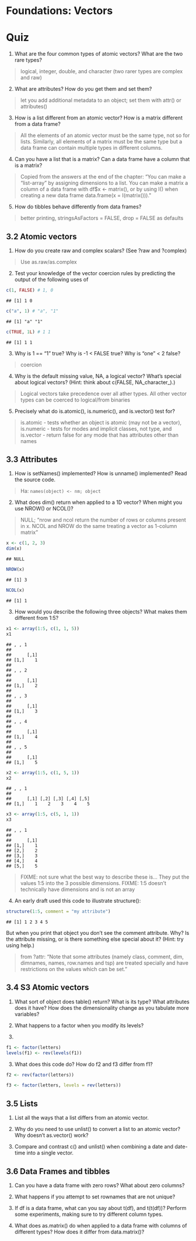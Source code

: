 Foundations: Vectors
================

# Quiz

1.  What are the four common types of atomic vectors? What are the two
    rare types?

> logical, integer, double, and character (two rarer types are complex
> and raw)

2.  What are attributes? How do you get them and set them?

> let you add additional metadata to an object; set them with attr() or
> attributes()

3.  How is a list different from an atomic vector? How is a matrix
    different from a data frame?

> All the elements of an atomic vector must be the same type, not so for
> lists. Similarly, all elements of a matrix must be the same type but a
> data frame can contain multiple types in different columns.

4.  Can you have a list that is a matrix? Can a data frame have a column
    that is a matrix?

> Copied from the answers at the end of the chapter: “You can make a
> “list-array” by assigning dimensions to a list. You can make a
> matrix a column of a data frame with df$x \<- matrix(), or by using
> I() when creating a new data frame data.frame(x = I(matrix()))."

5.  How do tibbles behave differently from data frames?

> better printing, stringsAsFactors = FALSE, drop = FALSE as defaults

## 3.2 Atomic vectors

1.  How do you create raw and complex scalars? (See ?raw and ?complex)

> Use as.raw/as.complex

2.  Test your knowledge of the vector coercion rules by predicting the
    output of the following uses of

<!-- end list -->

``` r
c(1, FALSE) # 1, 0
```

    ## [1] 1 0

``` r
c("a", 1) # "a", "1"
```

    ## [1] "a" "1"

``` r
c(TRUE, 1L) # 1 1 
```

    ## [1] 1 1

3.  Why is 1 == “1” true? Why is -1 \< FALSE true? Why is “one” \< 2
    false?

> coercion

4.  Why is the default missing value, NA, a logical vector? What’s
    special about logical vectors? (Hint: think about c(FALSE,
    NA\_character\_).)

> Logical vectors take precedence over all ather types. All other vector
> types can be coerced to logical/from binaries

5.  Precisely what do is.atomic(), is.numeric(), and is.vector() test
    for?

> is.atomic - tests whether an object is atomic (may not be a vector),
> is.numeric - tests for modes and implicit classes, not type, and
> is.vector - return false for any mode that has attributes other than
> names

## 3.3 Attributes

1.  How is setNames() implemented? How is unname() implemented? Read the
    source code.

> Ha: `names(object) <- nm; object`

2.  What does dim() return when applied to a 1D vector? When might you
    use NROW() or NCOL()?

> NULL; “nrow and ncol return the number of rows or columns present in
> x. NCOL and NROW do the same treating a vector as 1-column matrix”

``` r
x <- c(1, 2, 3)
dim(x)
```

    ## NULL

``` r
NROW(x)
```

    ## [1] 3

``` r
NCOL(x)
```

    ## [1] 1

3.  How would you describe the following three objects? What makes them
    different from 1:5?

<!-- end list -->

``` r
x1 <- array(1:5, c(1, 1, 5))
x1
```

    ## , , 1
    ## 
    ##      [,1]
    ## [1,]    1
    ## 
    ## , , 2
    ## 
    ##      [,1]
    ## [1,]    2
    ## 
    ## , , 3
    ## 
    ##      [,1]
    ## [1,]    3
    ## 
    ## , , 4
    ## 
    ##      [,1]
    ## [1,]    4
    ## 
    ## , , 5
    ## 
    ##      [,1]
    ## [1,]    5

``` r
x2 <- array(1:5, c(1, 5, 1))
x2
```

    ## , , 1
    ## 
    ##      [,1] [,2] [,3] [,4] [,5]
    ## [1,]    1    2    3    4    5

``` r
x3 <- array(1:5, c(5, 1, 1))
x3
```

    ## , , 1
    ## 
    ##      [,1]
    ## [1,]    1
    ## [2,]    2
    ## [3,]    3
    ## [4,]    4
    ## [5,]    5

> FIXME: not sure what the best way to describe these is… They put the
> values 1:5 into the 3 possible dimensions. FIXME: 1:5 doesn’t
> technically have dimensions and is not an array

4.  An early draft used this code to illustrate structure():

<!-- end list -->

``` r
structure(1:5, comment = "my attribute")
```

    ## [1] 1 2 3 4 5

But when you print that object you don’t see the comment attribute. Why?
Is the attribute missing, or is there something else special about it?
(Hint: try using help.)

> from ?attr: “Note that some attributes (namely class, comment, dim,
> dimnames, names, row.names and tsp) are treated specially and have
> restrictions on the values which can be set.”

## 3.4 S3 Atomic vectors

1.  What sort of object does table() return? What is its type? What
    attributes does it have? How does the dimensionality change as you
    tabulate more variables?

> 

2.  What happens to a factor when you modify its levels?

3.  
<!-- end list -->

``` r
f1 <- factor(letters)
levels(f1) <- rev(levels(f1))
```

3.  What does this code do? How do f2 and f3 differ from f1?

<!-- end list -->

``` r
f2 <- rev(factor(letters))

f3 <- factor(letters, levels = rev(letters))
```

## 3.5 Lists

1.  List all the ways that a list differs from an atomic vector.

> 

2.  Why do you need to use unlist() to convert a list to an atomic
    vector? Why doesn’t as.vector() work?

> 

3.  Compare and contrast c() and unlist() when combining a date and
    date-time into a single vector.

> 

## 3.6 Data Frames and tibbles

1.  Can you have a data frame with zero rows? What about zero columns?

> 

2.  What happens if you attempt to set rownames that are not unique?

> 

3.  If df is a data frame, what can you say about t(df), and t(t(df))?
    Perform some experiments, making sure to try different column types.

> 

4.  What does as.matrix() do when applied to a data frame with columns
    of different types? How does it differ from data.matrix()?

>
